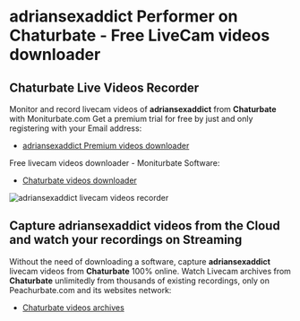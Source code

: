 # adriansexaddict Performer on Chaturbate - Free LiveCam videos downloader

## Chaturbate Live Videos Recorder

Monitor and record livecam videos of **adriansexaddict** from **Chaturbate** with Moniturbate.com
Get a premium trial for free by just and only registering with your Email address:
* [adriansexaddict Premium videos downloader](https://moniturbate.com/request-demo-licence-key.html)

Free livecam videos downloader - Moniturbate Software:
* [Chaturbate videos downloader](https://moniturbate.com/moniturbate-download-software.html)

![adriansexaddict livecam videos recorder](https://peachurnet.com/templates/moniturbate-software.png)


## Capture adriansexaddict videos from the Cloud and watch your recordings on Streaming

Without the need of downloading a software, capture **adriansexaddict** livecam videos from **Chaturbate** 100% online.
Watch Livecam archives from **Chaturbate** unlimitedly from thousands of existing recordings, only on Peachurbate.com and its websites network:
* [Chaturbate videos archives](https://peachurnet.com/)